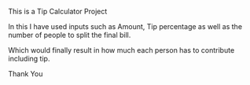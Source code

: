 This is a Tip Calculator Project

In this I have used inputs such as Amount, Tip percentage as well as the number of people to split the final bill.

Which would finally result in how much each person has to contribute including tip.

Thank You
